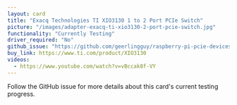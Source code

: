 ```yaml
---
layout: card
title: "Exacq Technologies TI XIO3130 1 to 2 Port PCIe Switch"
picture: "/images/adapter-exacq-ti-xio3130-2-port-pcie-switch.jpg"
functionality: "Currently Testing"
driver_required: "No"
github_issue: "https://github.com/geerlingguy/raspberry-pi-pcie-devices/issues/14"
buy_link: https://www.ti.com/product/XIO3130
videos:
  - https://www.youtube.com/watch?v=vBccak8f-VY
---
```

Follow the GitHub issue for more details about this card's current testing progress.
